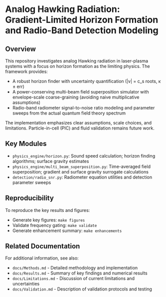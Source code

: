 Analog Hawking Radiation: Gradient-Limited Horizon Formation and Radio-Band Detection Modeling
=============================================================================================

Overview
--------

This repository investigates analog Hawking radiation in laser-plasma systems with a focus on horizon formation as the limiting physics. The framework provides:

* A robust horizon finder with uncertainty quantification (|v| = c_s roots, κ ± err)
* A power-conserving multi-beam field superposition simulator with envelope-scale coarse-graining (avoiding naive multiplicative assumptions)
* Radio-band radiometer signal-to-noise ratio modeling and parameter sweeps from the actual quantum field theory spectrum

The implementation emphasizes clear assumptions, scale choices, and limitations. Particle-in-cell (PIC) and fluid validation remains future work.

Key Modules
-----------

* `physics_engine/horizon.py`: Sound speed calculation; horizon finding algorithms; surface gravity estimates
* `physics_engine/multi_beam_superposition.py`: Time-averaged field superposition; gradient and surface gravity surrogate calculations
* `detection/radio_snr.py`: Radiometer equation utilities and detection parameter sweeps

Reproducibility
---------------

To reproduce the key results and figures:

* Generate key figures: `make figures`
* Validate frequency gating: `make validate`
* Generate enhancement summary: `make enhancements`

Related Documentation
---------------------

For additional information, see also:

* `docs/Methods.md` - Detailed methodology and implementation
* `docs/Results.md` - Summary of key findings and numerical results
* `docs/Limitations.md` - Discussion of current limitations and uncertainties
* `docs/Validation.md` - Description of validation protocols and testing